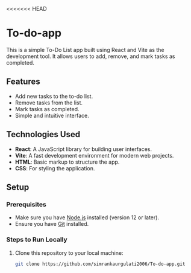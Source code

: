 <<<<<<< HEAD

# To-do-app

This is a simple To-Do List app built using React and Vite as the development tool. It allows users to add, remove, and mark tasks as completed.

## Features

- Add new tasks to the to-do list.
- Remove tasks from the list.
- Mark tasks as completed.
- Simple and intuitive interface.

## Technologies Used

- **React**: A JavaScript library for building user interfaces.
- **Vite**: A fast development environment for modern web projects.
- **HTML**: Basic markup to structure the app.
- **CSS**: For styling the application.

## Setup

### Prerequisites

- Make sure you have [Node.js](https://nodejs.org/) installed (version 12 or later).
- Ensure you have [Git](https://git-scm.com/) installed.

### Steps to Run Locally

1. Clone this repository to your local machine:
   ```bash
   git clone https://github.com/simrankaurgulati2006/To-do-app.git
   ```
